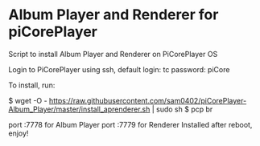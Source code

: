 # Album Player and Renderer for piCorePlayer

Script to install Album Player and Renderer on PiCorePlayer OS

Login to PiCorePlayer using ssh, default login: tc password: piCore

To install, run:

$ wget -O - https://raw.githubusercontent.com/sam0402/piCorePlayer-Album_Player/master/install_aprenderer.sh | sudo sh
$ pcp br

port :7778 for Album Player
port :7779 for Renderer
Installed after reboot, enjoy!
